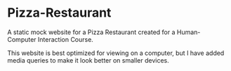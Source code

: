 # Pizza-Restaurant
A static mock website for a Pizza Restaurant created for a Human-Computer Interaction Course.

This website is best optimized for viewing on a computer, but I have added media queries to make it look better on smaller devices.
